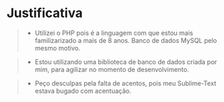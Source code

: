 Justificativa
=======================================
> - Utilizei o PHP pois é a linguagem com que estou mais familizarizado a mais de 8 anos.
Banco de dados MySQL pelo mesmo motivo.

> - Estou utilizando uma biblioteca de banco de dados criada por mim, para agilizar no momento de desenvolvimento.

> - Peço desculpas pela falta de acentos, pois meu Sublime-Text estava bugado com acentuação.



